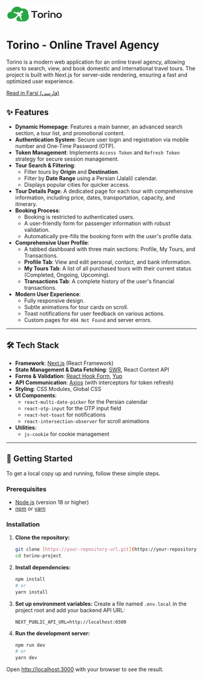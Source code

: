 <div dir="ltr" align="left">
  <img src="public/images/Torino1.svg" alt="Torino Logo" width="150"/>
  <h1>Torino - Online Travel Agency</h1>
  <p>
    Torino is a modern web application for an online travel agency, allowing users to search, view, and book domestic and international travel tours. The project is built with Next.js for server-side rendering, ensuring a fast and optimized user experience.
  </p>
</div>

[Read in Farsi (فارسی)](./README.fa.md)

## ✨ Features

- **Dynamic Homepage**: Features a main banner, an advanced search section, a tour list, and promotional content.
- **Authentication System**: Secure user login and registration via mobile number and One-Time Password (OTP).
- **Token Management**: Implements `Access Token` and `Refresh Token` strategy for secure session management.
- **Tour Search & Filtering**:
  - Filter tours by **Origin** and **Destination**.
  - Filter by **Date Range** using a Persian (Jalali) calendar.
  - Displays popular cities for quicker access.
- **Tour Details Page**: A dedicated page for each tour with comprehensive information, including price, dates, transportation, capacity, and itinerary.
- **Booking Process**:
  - Booking is restricted to authenticated users.
  - A user-friendly form for passenger information with robust validation.
  - Automatically pre-fills the booking form with the user's profile data.
- **Comprehensive User Profile**:
  - A tabbed dashboard with three main sections: Profile, My Tours, and Transactions.
  - **Profile Tab**: View and edit personal, contact, and bank information.
  - **My Tours Tab**: A list of all purchased tours with their current status (Completed, Ongoing, Upcoming).
  - **Transactions Tab**: A complete history of the user's financial transactions.
- **Modern User Experience**:
  - Fully responsive design.
  - Subtle animations for tour cards on scroll.
  - Toast notifications for user feedback on various actions.
  - Custom pages for `404 Not Found` and server errors.

---

## 🛠️ Tech Stack

- **Framework**: [Next.js](https://nextjs.org/) (React Framework)
- **State Management & Data Fetching**: [SWR](https://swr.vercel.app/), React Context API
- **Forms & Validation**: [React Hook Form](https://react-hook-form.com/), [Yup](https://github.com/jquense/yup)
- **API Communication**: [Axios](https://axios-http.com/) (with interceptors for token refresh)
- **Styling**: CSS Modules, Global CSS
- **UI Components**:
  - `react-multi-date-picker` for the Persian calendar
  - `react-otp-input` for the OTP input field
  - `react-hot-toast` for notifications
  - `react-intersection-observer` for scroll animations
- **Utilities**:
  - `js-cookie` for cookie management

---

## 🚀 Getting Started

To get a local copy up and running, follow these simple steps.

### Prerequisites

- [Node.js](https://nodejs.org/) (version 18 or higher)
- [npm](https://www.npmjs.com/) or [yarn](https://yarnpkg.com/)

### Installation

1.  **Clone the repository:**

    ```bash
    git clone [https://your-repository-url.git](https://your-repository-url.git)
    cd torino-project
    ```

2.  **Install dependencies:**

    ```bash
    npm install
    # or
    yarn install
    ```

3.  **Set up environment variables:**
    Create a file named `.env.local` in the project root and add your backend API URL:

    ```env
    NEXT_PUBLIC_API_URL=http://localhost:6500
    ```

4.  **Run the development server:**
    ```bash
    npm run dev
    # or
    yarn dev
    ```

Open [http://localhost:3000](http://localhost:3000) with your browser to see the result.
